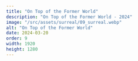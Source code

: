 ```yaml
---
title: "On Top of the Former World"
description: "On Top of the Former World - 2024"
image: "/src/assets/surreal/09_surreal.webp"
alt: "On Top of the Former World"
date: 2024-03-20
order: 9
width: 1920
height: 1280
---
```

